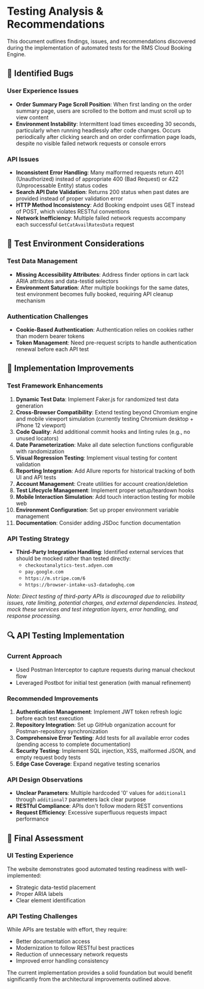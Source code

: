 # Testing Analysis & Recommendations

This document outlines findings, issues, and recommendations discovered during the implementation of automated tests for the RMS Cloud Booking Engine.

## 🐛 Identified Bugs

### User Experience Issues
- **Order Summary Page Scroll Position**: When first landing on the order summary page, users are scrolled to the bottom and must scroll up to view content
- **Environment Instability**: Intermittent load times exceeding 30 seconds, particularly when running headlessly after code changes. Occurs periodically after clicking search and on order confirmation page loads, despite no visible failed network requests or console errors

### API Issues
- **Inconsistent Error Handling**: Many malformed requests return 401 (Unauthorized) instead of appropriate 400 (Bad Request) or 422 (Unprocessable Entity) status codes
- **Search API Date Validation**: Returns 200 status when past dates are provided instead of proper validation error
- **HTTP Method Inconsistency**: Add Booking endpoint uses GET instead of POST, which violates RESTful conventions
- **Network Inefficiency**: Multiple failed network requests accompany each successful `GetCatAvailRatesData` request

## 🧪 Test Environment Considerations

### Test Data Management
- **Missing Accessibility Attributes**: Address finder options in cart lack ARIA attributes and data-testid selectors
- **Environment Saturation**: After multiple bookings for the same dates, test environment becomes fully booked, requiring API cleanup mechanism

### Authentication Challenges
- **Cookie-Based Authentication**: Authentication relies on cookies rather than modern bearer tokens
- **Token Management**: Need pre-request scripts to handle authentication renewal before each API test

## 🔧 Implementation Improvements

### Test Framework Enhancements
1. **Dynamic Test Data**: Implement Faker.js for randomized test data generation
2. **Cross-Browser Compatibility**: Extend testing beyond Chromium engine and mobile viewport simulation (currently testing Chromium desktop + iPhone 12 viewport)
3. **Code Quality**: Add additional commit hooks and linting rules (e.g., no unused locators)
4. **Date Parameterization**: Make all date selection functions configurable with randomization
5. **Visual Regression Testing**: Implement visual testing for content validation
6. **Reporting Integration**: Add Allure reports for historical tracking of both UI and API tests
7. **Account Management**: Create utilities for account creation/deletion
8. **Test Lifecycle Management**: Implement proper setup/teardown hooks
9. **Mobile Interaction Simulation**: Add touch interaction testing for mobile web
10. **Environment Configuration**: Set up proper environment variable management
11. **Documentation**: Consider adding JSDoc function documentation

### API Testing Strategy
- **Third-Party Integration Handling**: Identified external services that should be mocked rather than tested directly:
  - `checkoutanalytics-test.adyen.com`
  - `pay.google.com`
  - `https://m.stripe.com/6`
  - `https://browser-intake-us3-datadoghq.com`

*Note: Direct testing of third-party APIs is discouraged due to reliability issues, rate limiting, potential charges, and external dependencies. Instead, mock these services and test integration layers, error handling, and response processing.*

## 🔍 API Testing Implementation

### Current Approach
- Used Postman Interceptor to capture requests during manual checkout flow
- Leveraged Postbot for initial test generation (with manual refinement)

### Recommended Improvements
1. **Authentication Management**: Implement JWT token refresh logic before each test execution
2. **Repository Integration**: Set up GitHub organization account for Postman-repository synchronization
3. **Comprehensive Error Testing**: Add tests for all available error codes (pending access to complete documentation)
4. **Security Testing**: Implement SQL injection, XSS, malformed JSON, and empty request body tests
5. **Edge Case Coverage**: Expand negative testing scenarios

### API Design Observations
- **Unclear Parameters**: Multiple hardcoded '0' values for `additional1` through `additional7` parameters lack clear purpose
- **RESTful Compliance**: APIs don't follow modern REST conventions
- **Request Efficiency**: Excessive superfluous requests impact performance

## 💭 Final Assessment

### UI Testing Experience
The website demonstrates good automated testing readiness with well-implemented:
- Strategic data-testid placement
- Proper ARIA labels
- Clear element identification

### API Testing Challenges
While APIs are testable with effort, they require:
- Better documentation access
- Modernization to follow RESTful best practices
- Reduction of unnecessary network requests
- Improved error handling consistency

The current implementation provides a solid foundation but would benefit significantly from the architectural improvements outlined above.
